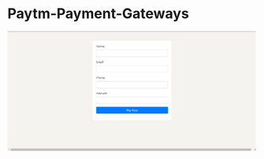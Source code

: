 # Paytm-Payment-Gateways
<img src="https://raw.githubusercontent.com/AnilNITT/Paytm-Payment-Gateways/master/paytm%20payment.jpg" />
